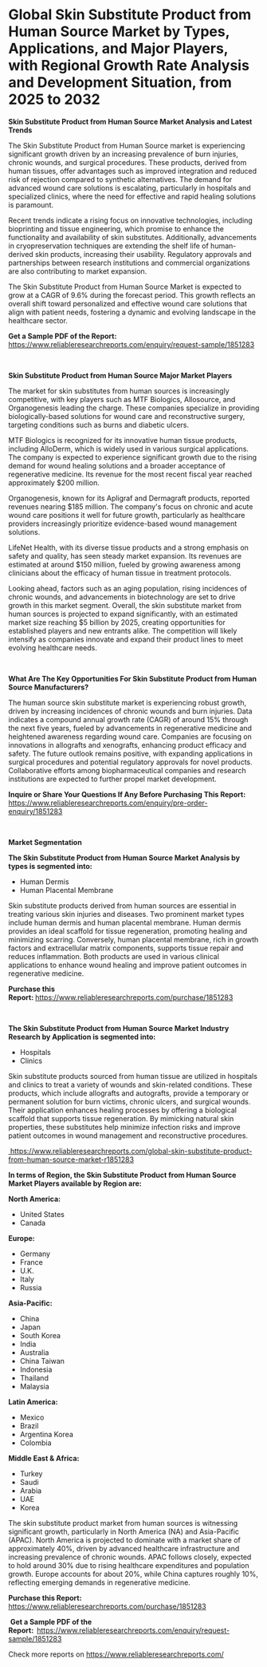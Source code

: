 <p><h1>Global Skin Substitute Product from Human Source Market by Types, Applications, and Major Players, with Regional Growth Rate Analysis and Development Situation, from 2025 to 2032</h1></p><p><strong>Skin Substitute Product from Human Source Market Analysis and Latest Trends</strong></p>
<p><p>The Skin Substitute Product from Human Source market is experiencing significant growth driven by an increasing prevalence of burn injuries, chronic wounds, and surgical procedures. These products, derived from human tissues, offer advantages such as improved integration and reduced risk of rejection compared to synthetic alternatives. The demand for advanced wound care solutions is escalating, particularly in hospitals and specialized clinics, where the need for effective and rapid healing solutions is paramount.</p><p>Recent trends indicate a rising focus on innovative technologies, including bioprinting and tissue engineering, which promise to enhance the functionality and availability of skin substitutes. Additionally, advancements in cryopreservation techniques are extending the shelf life of human-derived skin products, increasing their usability. Regulatory approvals and partnerships between research institutions and commercial organizations are also contributing to market expansion.</p><p>The Skin Substitute Product from Human Source Market is expected to grow at a CAGR of 9.6% during the forecast period. This growth reflects an overall shift toward personalized and effective wound care solutions that align with patient needs, fostering a dynamic and evolving landscape in the healthcare sector.</p></p>
<p><strong>Get a Sample PDF of the Report:&nbsp;</strong> <a href="https://www.reliableresearchreports.com/enquiry/request-sample/1851283?utm_campaign=3557&utm_medium=2&utm_source=Github&utm_content=ia&utm_term=26032025&utm_id=skin-substitute-product-from-human-source">https://www.reliableresearchreports.com/enquiry/request-sample/1851283</a></p>
<p>&nbsp;</p>
<p><strong>Skin Substitute Product from Human Source Major Market Players</strong></p>
<p><p>The market for skin substitutes from human sources is increasingly competitive, with key players such as MTF Biologics, Allosource, and Organogenesis leading the charge. These companies specialize in providing biologically-based solutions for wound care and reconstructive surgery, targeting conditions such as burns and diabetic ulcers.</p><p>MTF Biologics is recognized for its innovative human tissue products, including AlloDerm, which is widely used in various surgical applications. The company is expected to experience significant growth due to the rising demand for wound healing solutions and a broader acceptance of regenerative medicine. Its revenue for the most recent fiscal year reached approximately $200 million.</p><p>Organogenesis, known for its Apligraf and Dermagraft products, reported revenues nearing $185 million. The company's focus on chronic and acute wound care positions it well for future growth, particularly as healthcare providers increasingly prioritize evidence-based wound management solutions.</p><p>LifeNet Health, with its diverse tissue products and a strong emphasis on safety and quality, has seen steady market expansion. Its revenues are estimated at around $150 million, fueled by growing awareness among clinicians about the efficacy of human tissue in treatment protocols.</p><p>Looking ahead, factors such as an aging population, rising incidences of chronic wounds, and advancements in biotechnology are set to drive growth in this market segment. Overall, the skin substitute market from human sources is projected to expand significantly, with an estimated market size reaching $5 billion by 2025, creating opportunities for established players and new entrants alike. The competition will likely intensify as companies innovate and expand their product lines to meet evolving healthcare needs.</p></p>
<p>&nbsp;</p>
<p><strong>What Are The Key Opportunities For Skin Substitute Product from Human Source Manufacturers?</strong></p>
<p><p>The human source skin substitute market is experiencing robust growth, driven by increasing incidences of chronic wounds and burn injuries. Data indicates a compound annual growth rate (CAGR) of around 15% through the next five years, fueled by advancements in regenerative medicine and heightened awareness regarding wound care. Companies are focusing on innovations in allografts and xenografts, enhancing product efficacy and safety. The future outlook remains positive, with expanding applications in surgical procedures and potential regulatory approvals for novel products. Collaborative efforts among biopharmaceutical companies and research institutions are expected to further propel market development.</p></p>
<p><strong>Inquire or Share Your Questions If Any Before Purchasing This Report:</strong> <a href="https://www.reliableresearchreports.com/enquiry/pre-order-enquiry/1851283?utm_campaign=3557&utm_medium=2&utm_source=Github&utm_content=ia&utm_term=26032025&utm_id=skin-substitute-product-from-human-source">https://www.reliableresearchreports.com/enquiry/pre-order-enquiry/1851283</a></p>
<p>&nbsp;</p>
<p><strong>Market Segmentation</strong></p>
<p><strong>The Skin Substitute Product from Human Source Market Analysis by types is segmented into:</strong></p>
<p><ul><li>Human Dermis</li><li>Human Placental Membrane</li></ul></p>
<p><p>Skin substitute products derived from human sources are essential in treating various skin injuries and diseases. Two prominent market types include human dermis and human placental membrane. Human dermis provides an ideal scaffold for tissue regeneration, promoting healing and minimizing scarring. Conversely, human placental membrane, rich in growth factors and extracellular matrix components, supports tissue repair and reduces inflammation. Both products are used in various clinical applications to enhance wound healing and improve patient outcomes in regenerative medicine.</p></p>
<p><strong>Purchase this Report:&nbsp;</strong><a href="https://www.reliableresearchreports.com/purchase/1851283?utm_campaign=3557&utm_medium=2&utm_source=Github&utm_content=ia&utm_term=26032025&utm_id=skin-substitute-product-from-human-source">https://www.reliableresearchreports.com/purchase/1851283</a></p>
<p>&nbsp;</p>
<p><strong>The Skin Substitute Product from Human Source Market Industry Research by Application is segmented into:</strong></p>
<p><ul><li>Hospitals</li><li>Clinics</li></ul></p>
<p><p>Skin substitute products sourced from human tissue are utilized in hospitals and clinics to treat a variety of wounds and skin-related conditions. These products, which include allografts and autografts, provide a temporary or permanent solution for burn victims, chronic ulcers, and surgical wounds. Their application enhances healing processes by offering a biological scaffold that supports tissue regeneration. By mimicking natural skin properties, these substitutes help minimize infection risks and improve patient outcomes in wound management and reconstructive procedures.</p></p>
<p><a href="https://www.reliableresearchreports.com/global-skin-substitute-product-from-human-source-market-r1851283?utm_campaign=3557&utm_medium=2&utm_source=Github&utm_content=ia&utm_term=26032025&utm_id=skin-substitute-product-from-human-source">&nbsp;https://www.reliableresearchreports.com/global-skin-substitute-product-from-human-source-market-r1851283</a></p>
<p><strong>In terms of Region, the Skin Substitute Product from Human Source Market Players available by Region are:</strong></p>
<p>
    <p> <strong> North America: </strong>
        <ul>
            <li>United States</li>
            <li>Canada</li>
        </ul>
        </p> 
    <p> <strong> Europe: </strong>
        <ul>
            <li>Germany</li>
            <li>France</li>
            <li>U.K.</li>
            <li>Italy</li>
            <li>Russia</li>
        </ul>
        </p> 
    <p> <strong> Asia-Pacific: </strong>
        <ul>
            <li>China</li>
            <li>Japan</li>
            <li>South Korea</li>
            <li>India</li>
            <li>Australia</li>
            <li>China Taiwan</li>
            <li>Indonesia</li>
            <li>Thailand</li>
            <li>Malaysia</li>
        </ul>
        </p> 
    <p> <strong> Latin America: </strong>
        <ul>
            <li>Mexico</li>
            <li>Brazil</li>
            <li>Argentina Korea</li>
            <li>Colombia</li>
        </ul>
        </p> 
    <p> <strong> Middle East & Africa: </strong>
        <ul>
            <li>Turkey</li>
            <li>Saudi</li>
            <li>Arabia</li>
            <li>UAE</li>
            <li>Korea</li>
        </ul>
    </p>
    </p>
<p><p>The skin substitute product market from human sources is witnessing significant growth, particularly in North America (NA) and Asia-Pacific (APAC). North America is projected to dominate with a market share of approximately 40%, driven by advanced healthcare infrastructure and increasing prevalence of chronic wounds. APAC follows closely, expected to hold around 30% due to rising healthcare expenditures and population growth. Europe accounts for about 20%, while China captures roughly 10%, reflecting emerging demands in regenerative medicine.</p></p>
<p><strong>Purchase this Report: </strong><a href="https://www.reliableresearchreports.com/purchase/1851283?utm_campaign=3557&utm_medium=2&utm_source=Github&utm_content=ia&utm_term=26032025&utm_id=skin-substitute-product-from-human-source">https://www.reliableresearchreports.com/purchase/1851283</a></p>
<p>&nbsp;<strong>Get a Sample PDF of the Report:&nbsp;&nbsp;</strong><a href="https://www.reliableresearchreports.com/enquiry/request-sample/1851283?utm_campaign=3557&utm_medium=2&utm_source=Github&utm_content=ia&utm_term=26032025&utm_id=skin-substitute-product-from-human-source">https://www.reliableresearchreports.com/enquiry/request-sample/1851283</a></p>
<p><strong></strong></p>
<p>Check more reports on <a href="https://www.reliableresearchreports.com/?utm_campaign=3557&utm_medium=2&utm_source=Github&utm_content=ia&utm_term=26032025&utm_id=skin-substitute-product-from-human-source">https://www.reliableresearchreports.com/</a></p>